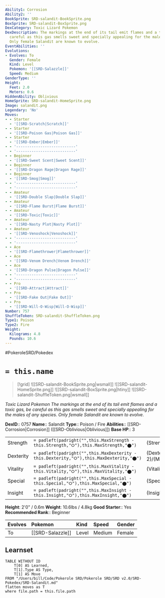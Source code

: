 ```yaml
---
Ability1: Corrosion
Ability2: ''
BookSprite: SRD-salandit-BookSprite.png
BoxSprite: SRD-salandit-BoxSprite.png
DexCategory: Toxic Lizard Pokemon
DexDescription: The markings at the end of its tail emit flames and a toxic gas, be
  careful as this gas smells sweet and specially appealing for the males of any species.
  Only female Salandit are known to evolve.
EventAbilities: ''
Evolutions:
- Evolves: To
  Gender: Female
  Kind: Level
  Pokemon: '[[SRD-Salazzle]]'
  Speed: Medium
GenderType: ''
Height:
  Feet: 2.0
  Meters: 0.6
HiddenAbility: Oblivious
HomeSprite: SRD-salandit-HomeSprite.png
Image: salandit.png
Legendary: 'No'
Moves:
- - Starter
  - '[[SRD-Scratch|Scratch]]'
- - Starter
  - '[[SRD-Poison Gas|Poison Gas]]'
- - Starter
  - '[[SRD-Ember|Ember]]'
- - '---------------------------'
  - '---------------------------'
- - Beginner
  - '[[SRD-Sweet Scent|Sweet Scent]]'
- - Beginner
  - '[[SRD-Dragon Rage|Dragon Rage]]'
- - Beginner
  - '[[SRD-Smog|Smog]]'
- - '---------------------------'
  - '---------------------------'
- - Amateur
  - '[[SRD-Double Slap|Double Slap]]'
- - Amateur
  - '[[SRD-Flame Burst|Flame Burst]]'
- - Amateur
  - '[[SRD-Toxic|Toxic]]'
- - Amateur
  - '[[SRD-Nasty Plot|Nasty Plot]]'
- - Amateur
  - '[[SRD-Venoshock|Venoshock]]'
- - '---------------------------'
  - '---------------------------'
- - Ace
  - '[[SRD-Flamethrower|Flamethrower]]'
- - Ace
  - '[[SRD-Venom Drench|Venom Drench]]'
- - Ace
  - '[[SRD-Dragon Pulse|Dragon Pulse]]'
- - '---------------------------'
  - '---------------------------'
- - Pro
  - '[[SRD-Attract|Attract]]'
- - Pro
  - '[[SRD-Fake Out|Fake Out]]'
- - Pro
  - '[[SRD-Will-O-Wisp|Will-O-Wisp]]'
Number: 757
ShuffleToken: SRD-salandit-ShuffleToken.png
Type1: Poison
Type2: Fire
Weight:
  Kilograms: 4.8
  Pounds: 10.6
---
```


#PokeroleSRD/Pokedex

# `= this.name`

> [!grid]
> ![[SRD-salandit-BookSprite.png|wsmall]]
> ![[SRD-salandit-HomeSprite.png]]
> ![[SRD-salandit-BoxSprite.png|htiny]]
> ![[SRD-salandit-ShuffleToken.png|wsmall]]


*Toxic Lizard Pokemon*
*The markings at the end of its tail emit flames and a toxic gas, be careful as this gas smells sweet and specially appealing for the males of any species. Only female Salandit are known to evolve.*

**DexID**:: 0757
**Name**:: Salandit
**Type**:: Poison / Fire
**Abilities**:: [[SRD-Corrosion|Corrosion]] ([[SRD-Oblivious|Oblivious]])
**Base HP**:: 3

|           |                                                                                        |                                          |
| --------- | -------------------------------------------------------------------------------------- | ---------------------------------------- |
| Strength  | `= padleft(padright("",this.MaxStrength - this.Strength,"⭘"),this.MaxStrength,"⬤")`    | (Strength::1)/(MaxStrength::3)   |
| Dexterity | `= padleft(padright("",this.MaxDexterity - this.Dexterity,"⭘"),this.MaxDexterity,"⬤")` | (Dexterity:: 2)/(MaxDexterity::5) |
| Vitality  | `= padleft(padright("",this.MaxVitality - this.Vitality,"⭘"),this.MaxVitality,"⬤")`    | (Vitality::1)/(MaxVitality::3)   |
| Special   | `= padleft(padright("",this.MaxSpecial - this.Special,"⭘"),this.MaxSpecial,"⬤")`       | (Special::2)/(MaxSpecial::5)     |
| Insight   | `= padleft(padright("",this.MaxInsight - this.Insight,"⭘"),this.MaxInsight,"⬤")`       | (Insight::2)/(MaxInsight::4)     |

**Height**: 2'0" / 0.6m
**Weight**: 10.6lbs / 4.8kg
**Good Starter**:: Yes
**Recommended Rank**:: Beginner

| Evolves   | Pokemon          | Kind   | Speed   | Gender   |
|:----------|:-----------------|:-------|:--------|:---------|
| To        | [[SRD-Salazzle]] | Level  | Medium  | Female   |

## Learnset

```dataview
TABLE WITHOUT ID
    T[0] AS Learned,
    T[1].Type AS Type,
    T[1] AS Move
FROM "/Users/bill/Code/Pokerole SRD/Pokerole SRD/SRD v2.0/SRD-Pokedex/SRD-Salandit.md"
flatten moves as T
where file.path = this.file.path
```
